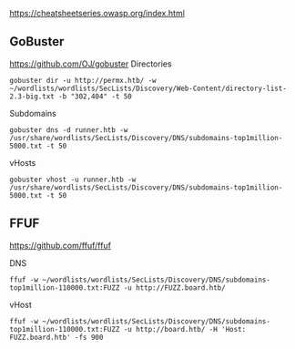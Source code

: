 https://cheatsheetseries.owasp.org/index.html
## GoBuster
https://github.com/OJ/gobuster
Directories
```
gobuster dir -u http://permx.htb/ -w ~/wordlists/wordlists/SecLists/Discovery/Web-Content/directory-list-2.3-big.txt -b "302,404" -t 50

```

Subdomains
```
gobuster dns -d runner.htb -w /usr/share/wordlists/SecLists/Discovery/DNS/subdomains-top1million-5000.txt -t 50
```

vHosts
```
gobuster vhost -u runner.htb -w /usr/share/wordlists/SecLists/Discovery/DNS/subdomains-top1million-5000.txt -t 50
```

## FFUF
https://github.com/ffuf/ffuf

DNS
```
ffuf -w ~/wordlists/wordlists/SecLists/Discovery/DNS/subdomains-top1million-110000.txt:FUZZ -u http://FUZZ.board.htb/
```

vHost
```
ffuf -w ~/wordlists/wordlists/SecLists/Discovery/DNS/subdomains-top1million-110000.txt:FUZZ -u http://board.htb/ -H 'Host: FUZZ.board.htb' -fs 900
```